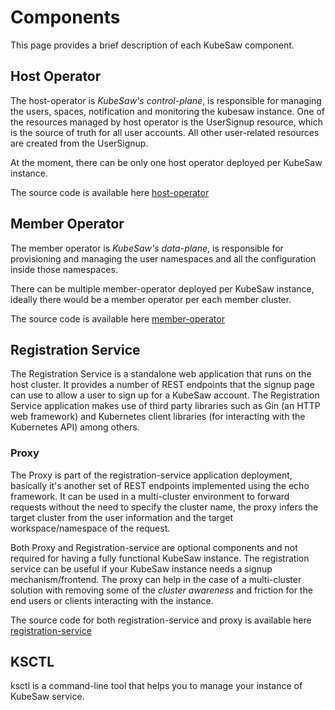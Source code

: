 # Components
This page provides a brief description of each KubeSaw component.

## Host Operator
The host-operator is _KubeSaw's control-plane_, is responsible for managing the users, spaces, notification and monitoring the kubesaw instance.
One of the resources managed by host operator is the UserSignup resource, which is the source of truth for all user accounts. All other user-related resources are created from the UserSignup.

At the moment, there can be only one host operator deployed per KubeSaw instance.

The source code is available here [host-operator](https://github.com/codeready-toolchain/host-operator)

## Member Operator
The member operator is _KubeSaw's data-plane_, is responsible for provisioning and managing the user namespaces and all the configuration inside those namespaces.

There can be multiple member-operator deployed per KubeSaw instance, ideally there would be a member operator per each member cluster.

The source code is available here [member-operator](https://github.com/codeready-toolchain/member-operator)

## Registration Service
The Registration Service is a standalone web application that runs on the host cluster.  It provides a number of REST endpoints that the signup page can use to allow a user to sign up for a KubeSaw account. 
The Registration Service application makes use of third party libraries such as Gin (an HTTP web framework) and Kubernetes client libraries (for interacting with the Kubernetes API) among others.

### Proxy
The Proxy is part of the registration-service application deployment, basically it's another set of REST endpoints implemented using the echo framework. It can be used in a multi-cluster environment to forward requests without the need to specify the cluster name, the proxy infers the target cluster from the user information and the target workspace/namespace of the request.

Both Proxy and Registration-service are optional components and not required for having a fully functional KubeSaw instance.
The registration service can be useful if your KubeSaw instance needs a signup mechanism/frontend.
The proxy can help in the case of a multi-cluster solution with removing some of the _cluster awareness_ and friction for the end users or clients interacting with the instance.

The source code for both registration-service and proxy is available here [registration-service](https://github.com/codeready-toolchain/registration-service)

## KSCTL
ksctl is a command-line tool that helps you to manage your instance of KubeSaw service.
